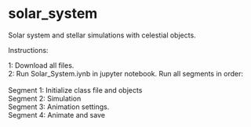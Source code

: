 # solar_system
Solar system and stellar simulations with celestial objects.

Instructions:

1: Download all files. <br>
2: Run Solar_System.iynb in jupyter notebook. Run all segments in order: <br> <br> 
  	Segment 1: Initialize class file and objects <br> 
  	Segment 2: Simulation <br> 
  	Segment 3: Animation settings. <br>
    Segment 4: Animate and save
